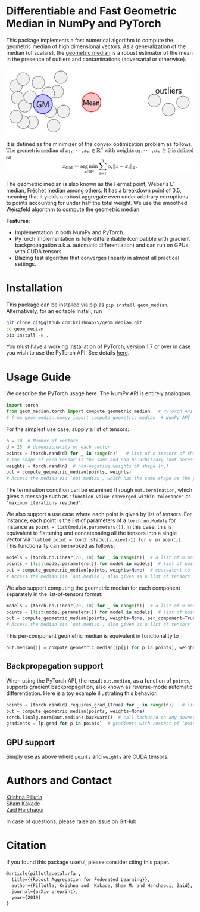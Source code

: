# Differentiable and Fast Geometric Median in NumPy and PyTorch

This package implements a fast numerical algorithm to compute the geometric median of high dimensional vectors.
As a generalization of the median (of scalars), the [geometric median](https://en.wikipedia.org/wiki/Geometric_median) 
is a robust estimator of the mean in the presence of outliers and contaminations (adversarial or otherwise). 

![illustration](fig/illustration.png)

It is defined as the minimizer of the convex optimization problem as follows.
![definition](fig/gm.jpg)

The geometric median is also known as the Fermat point, Weber's L1 median, Fréchet median among others. 
It has a breakdown point of 0.5, meaning that it yields a robust aggregate even under arbitrary corruptions to points accounting for under half the total weight. We use the smoothed Weiszfeld algorithm to compute the geometric median. 

**Features**:
- Implementation in both NumPy and PyTorch.
- PyTorch implementation is fully differentiable (compatible with gradient backpropagation a.k.a. automatic differentiation) and can run on GPUs with CUDA tensors.
- Blazing fast algorithm that converges linearly in almost all practical settings. 

# Installation
This package can be installed via pip as `pip install geom_median`. Alternatively, for an editable install, 
run
```bash
git clone git@github.com:krishnap25/geom_median.git
cd geom_median
pip install -e .
```

You must have a working installation of PyTorch, version 1.7 or over in case you wish to use the PyTorch API. 
See details [here](https://pytorch.org/get-started/locally/).

# Usage Guide
We describe the PyTorch usage here. The NumPy API is entirely analogous. 

```python
import torch
from geom_median.torch import compute_geometric_median   # PyTorch API
# from geom_median.numpy import compute_geometric_median  # NumPy API
```

For the simplest use case, supply a list of tensors: 

```python
n = 10  # Number of vectors
d = 25  # dimensionality of each vector
points = [torch.rand(d) for _ in range(n)]   # list of n tensors of shape (d,)
# The shape of each tensor is the same and can be arbitrary (not necessarily 1-dimensional)
weights = torch.rand(n)  # non-negative weights of shape (n,)
out = compute_geometric_median(points, weights)
# Access the median via `out.median`, which has the same shape as the points, i.e., (d,)
```
The termination condition can be examined through `out.termination`, which gives a message such as 
`"function value converged within tolerance"` or `"maximum iterations reached"`.

We also support a use case where each point is given by list of tensors. 
For instance, each point is the list of parameters of a `torch.nn.Module` for instance as `point = list(module.parameters())`.
In this case, this is equivalent to flattening and concatenating all the tensors into a single vector via 
`flatted_point = torch.stack([v.view(-1) for v in point])`.
This functionality can be invoked as follows: 

```python
models = [torch.nn.Linear(20, 10) for _ in range(n)]  # a list of n models
points = [list(model.parameters()) for model in models]  # list of points, where each point is a list of tensors
out = compute_geometric_median(points, weights=None)  # equivalent to `weights = torch.ones(n)`. 
# Access the median via `out.median`, also given as a list of tensors
```

We also support computing the geometric median for each component separately in the list-of-tensors format:
```python
models = [torch.nn.Linear(20, 10) for _ in range(n)]  # a list of n models
points = [list(model.parameters()) for model in models]  # list of points, where each point is a list of tensors
out = compute_geometric_median(points, weights=None, per_component=True)  
# Access the median via `out.median`, also given as a list of tensors
```
This per-component geometric median is equivalent in functionality to 
```python
out.median[j] = compute_geometric_median([p[j] for p in points], weights)
```

## Backpropagation support
When using the PyTorch API, the result `out.median`, as a function of `points`, supports gradient backpropagation, also known as reverse-mode automatic differentiation. Here is a toy example illustrating this behavior.
```python
points = [torch.rand(d).requires_grad_(True) for _ in range(n)]   # list of tensors with `requires_grad=True`
out = compute_geometric_median(points, weights=None)
torch.linalg.norm(out.median).backward()  # call backward on any downstream function of `out.median`
gradients = [p.grad for p in points]  # gradients with respect of `points` and upstream nodes in the computation graph
```

## GPU support
Simply use as above where `points` and `weights` are CUDA tensors. 

# Authors and Contact
[Krishna Pillutla](https://krishnap25.github.io/)   
[Sham Kakade](https://sham.seas.harvard.edu/)   
[Zaid Harchaoui](https://faculty.washington.edu/zaid/)

In case of questions, please raise an issue on GitHub. 

# Citation
If you found this package useful, please consider citing this paper. 

```
@article{pillutla:etal:rfa ,
  title={{Robust Aggregation for Federated Learning}},
  author={Pillutla, Krishna and  Kakade, Sham M. and Harchaoui, Zaid},
  journal={arXiv preprint},
  year={2019}
}
```
